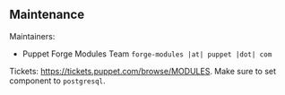 ## Maintenance

Maintainers:
  - Puppet Forge Modules Team `forge-modules |at| puppet |dot| com`

Tickets: https://tickets.puppet.com/browse/MODULES. Make sure to set component to `postgresql`.
